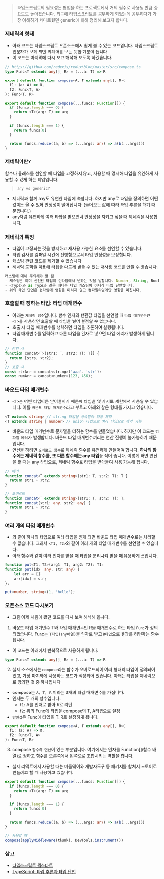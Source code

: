 > 타입스크립트의 필요성은 협업을 하는 프로젝트에서 거의 필수로 사용될 만큼 중요도도 높아졌습니다.
> 최근에 타입스크립트를 공부하게 되었는데 공부하다가 가장 이해하기 까다로웠던 generic에 대해 정리해 보고자 합니다.

### 제네릭의 형태

- 아래 코드는 타입스크립트 오픈소스에서 쉽게 볼 수 있는 코드입니다. 타입스크립트 입문자가 보게 되면 외계어를 보는 듯한 기분이 듭니다.
- 이 코드는 마지막에 다시 보고 해석해 보도록 하겠습니다.

```ts
// https://github.com/reduxjs/redux/blob/master/src/compose.ts
type Func<T extends any[], R> = (...a: T) => R

export default function compose<A, T extends any[], R>(
  f1: (a: A) => R,
  f2: Func<T, A>
): Func<T, R>

export default function compose(...funcs: Function[]) {
  if (funcs.length === 0) {
    return <T>(arg: T) => arg
  }

  if (funcs.length === 1) {
    return funcs[0]
  }

  return funcs.reduce((a, b) => (...args: any) => a(b(...args)))
}
```

### 제네릭이란?

함수나 클래스를 선언할 때 타입을 고정하지 않고, 사용할 때 명시해 타입을 유연하게 사용할 수 있게 하는 타입입니다.

> `any vs generic?`
- 제네릭과 함께 any도 유연한 타입에 속합니다. 하지만 any로 타입을 정의하면 어떤 값이든 올 수 있어 안정성이 떨어집니다. (들어오는 값에 따라 타입 추론을 하기 때문입니다.)
- any처럼 유연하게 여러 타입을 받으면서 안정성을 지키고 싶을 때 제네릭을 사용합니다.

### 제네릭의 특징

- 타입이 고정되는 것을 방지하고 재사용 가능한 요소를 선언할 수 있습니다.
- 타입 검사를 컴파일 시간에 진행함으로써 타입 안정성을 보장합니다.
- 캐스팅 관련 코드를 제거할 수 있습니다.
- 제네릭 로직을 이용해 타입을 다르게 받을 수 있는 재사용 코드를 만들 수 있습니다.

```ts
캐스팅에 대해 주의해야 할 점
- 캐스팅은 이미 선언된 타입이 런타임에서 변하는 것을 말합니다. Number, String, Boolean과 같은 래퍼 객체가 있습니다.
- <Type>과 as Type과 같은 형태는 타입 캐스팅이 아니라 타입 단언입니다.
- 위의 타입 단언은 런타임에 영향을 미치지 않고 컴파일타임에만 영향을 미칩니다.
```

### 호출할 때 정하는 타입: 타입 매개변수

- 아래는 `제네릭 함수`입니다. 함수 인자와 반환값 타입을 선언할 때 `타입 매개변수인 <T>`를 사용하면 호출할 때 타입을 넣어 결정할 수 있습니다.
- 호출 시 타입 매개변수를 생략하면 타입을 추론하여 실행됩니다.
- 타입 매개변수를 입력하고 다른 타입을 인자로 넣으면 타입 에러가 발생하게 됩니다.

```js
// 선언 시
function concat<T>(str1: T, str2: T): T[] {
  return [strs, str2];
}
// 호출 시
const strArr = concat<string>('aaa', 'str');
const numArr = concat<number>(123, 456);
```

### 바운드 타입 매개변수

- `<T>`는 어떤 타입이든 받아들이기 때문에 타입을 몇 가지로 제한해서 사용할 수 있습니다. 이를 `바운드 타입 매개변수`라고 부르고 아래와 같은 형태를 가지고 있습니다.

```ts
<T extends string> // string 타입을 상속받아 타입 제약
<T extends string | number> // union 타입으로 여러 타입으로 제약 가능
```

- 바운드 타입 매개변수로 문자열을 더하는 함수를 만들었습니다. 하지만 이 코드는 `컴파일 에러`가 발생합니다. 바운드 타입 매개변수끼리는 연산 진행이 불가능하기 때문입니다.
- 연산을 하려면 `오버로드 함수`로 제네릭 함수를 유연하게 만들어야 합니다. **하나의 함수에는 제네릭 함수를, 또 다른 함수에는 any 타입**을 적어 줍니다. 이렇게 하면 연산을 할 때는 any 타입으로, 제네릭 함수로 타입을 받아들여 사용 가능해 집니다.

```ts
// 에러
function concat<T extends string>(str1: T, str2: T): T {
  return str1 + str2;
}

// 오버로드
function concat<T extends string>(str1: T, str2: T): T;
function concat(str1: any, str2: any) {
  return str1 + str2;
}
```

### 여러 개의 타입 매개변수

- <T>와 같이 하나의 타입으로 여러 타입을 받게 되면 바운드 타입 매개변수로는 처리할 수 없습니다. 그래서 `<T1, T2>`와 같이 여러 개의 타입 매개변수를 선언할 수 있습니다.
- 아래 함수와 같이 여러 인자를 받을 때 타입을 분리시켜 받을 때 유용하게 쓰입니다.

```ts
function put<T1, T2>(arg1: T1, arg2: T2): T1;
function put(idx: any, str: any) {
    let arr = [];
    arr[idx] = str;
};

put<number, string>(1, 'hello');
```

### 오픈소스 코드 다시보기

- 그럼 이제 처음에 봤던 코드를 다시 보며 해석해 봅시다.
1. 바운드 타입 매개변수 T와 타입 매개변수인 R을 매개변수로 하는 타입 `Func`가 정의되었습니다. Func는 `T타입(any배열)`을 인자로 받고 `R타입`으로 결과를 리턴하는 함수입니다.
- 이 코드는 아래에서 반복적으로 사용하게 됩니다.

```ts
type Func<T extends any[], R> = (...a: T) => R
```

2. 실제 소스에서는 `compose`라는 함수가 오버로드되어 여러 형태의 타입이 정의되어 있고, 가장 마지막에 사용하는 코드가 작성되어 있습니다. 아래는 타입을 제네릭으로 정의한 것 중 하나입니다.

- compose는 `A, T, R` 이라는 3개의 타입 매개변수를 가집니다.
- 인자는 두 개의 함수입니다.
    - `f1`: A를 인자로 받아 R로 리턴
    - `f2`: 위의 Func에 타입을 compose의 T, A타입으로 설정
- `반환값`은 Func에 타입을 T, R로 설정하게 됩니다.

```ts
export default function compose<A, T extends any[], R>(
  f1: (a: A) => R,
  f2: Func<T, A>
): Func<T, R>
```

3. compose `함수의 연산`이 있는 부분입니다. 여기에서는 인자를 Function[](함수 배열)로 정하고 함수를 오른쪽에서 왼쪽으로 조합시키는 역할을 합니다.

- 실제 리액트에서 사용할 때는 미들웨어와 개발자도구 등 패키지를 합쳐서 스토어로 만들려고 할 때 사용하고 있습니다.

```ts
export default function compose(...funcs: Function[]) {
  if (funcs.length === 0) {
    return <T>(arg: T) => arg
  }

  if (funcs.length === 1) {
    return funcs[0]
  }

  return funcs.reduce((a, b) => (...args: any) => a(b(...args)))
}

// 사용할 때
compose(applyMiddleware(thunk), DevTools.instrument())
```

### 참고

- [타입스크립트 퀵스타트](http://www.yes24.com/Product/Goods/59719961)
- [TypeScript: 타입 추론과 타입 단언](https://hyunseob.github.io/2017/12/12/typescript-type-inteference-and-type-assertion/)